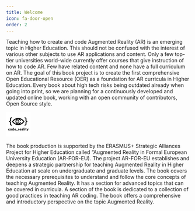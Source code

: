 ```yaml
---
title: Welcome
icon: fa-door-open
order: 2
---
```


Teaching how to create and code Augmented Reality (AR) is an emerging topic in Higher Education. This should not be confused with the interest of various other subjects to use AR applications and content. Only a few top-tier universities world-wide currently offer courses that give instruction of how to code AR. Few have related content and none have a full curriculum on AR. The goal of this book project is to create the first comprehensive Open Educational Resource (OER) as a foundation for AR curricula in Higher Education. Every book about high tech risks being outdated already when going into print, so we are planning for a continuously developed and updated online book, working with an open community of contributors, Open Source style.

<a href="#" class="image featured"><img src="assets/images/code_reality_logo.png" style="width: 7vw; min-width: 50px;  margin-left: auto;
  margin-right: auto; align: center;" alt="" /></a>

The book production is supported by the ERASMUS+ Strategic Alliances Project for Higher Education called “Augmented Reality in Formal European University Education (AR-FOR-EU). The project AR-FOR-EU establishes and deepens a strategic partnership for teaching Augmented Reality in Higher Education at scale on undergraduate and graduate levels.
The book covers the necessary prerequisites to understand and follow the core concepts of teaching Augmented Reality. It has a section for advanced topics that can be covered in curricula. A section of the book is dedicated to a collection of good practices in teaching AR coding.
The book offers a comprehensive and introductory perspective on the topic Augmented Reality.
